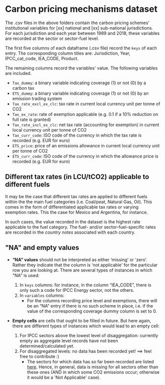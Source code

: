 # Carbon pricing mechanisms dataset

The .csv files in the above folders contain the carbon pricing schemes' institutional variables for [xx] national and [xx] sub-national jurisdictions. For each jurisdiction and each year between 1989 and 2018, these variables are recorded at the sector or sector-fuel level.  

The first five columns of each dataframe (.csv file) record the `keys` of each entry. The corresponding column titles are: Jurisdiction, Year, IPCC_cat_code, IEA_CODE, Product. 

The remaining columns record the variables' value. The following variables are included. 
- `Tax_dummy`: a binary variable indicating coverage (1) or not (0) by a carbon tax
- `ETS_dummy`: a binary variable indicating coverage (1) or not (0) by an emission trading system
- `Tax_rate_excl_ex_clc`: tax rate in current local currency unit per tonne of CO2
- `Tax_ex_rate`: rate of exemption applicable (e.g. 0.1 if a 10% reduction on full rate is granted)
- `Tax_rate_incl_ex_clc`: net tax rate (accounting for exemption) in current local currency unit per tonne of CO2
- `Tax_curr_code`: ISO code of the currency in which the tax rate is recorded (e.g. EUR for euro)
- `ETS_price`: price of an emissions allowance in current local currency unit per tonne of CO2
- `ETS_curr_code`: ISO code of the currency in which the allowance price is recorded (e.g. EUR for euro)

## Different tax rates (in LCU/tCO2) applicable to different fuels

It may be the case that different tax rates are applied to different fuels within the the main fuel categories (i.e. Coal/peat, Natural Gas, Oil). This comes in the form of differentiated applicable tax rates or varying exemption rates. This the case for Mexico and Argentina, for instance. 

In such cases, the value recorded in the dataset is the highest rate applicable to the fuel category. The fuel- and/or sector-fuel-specific rates are recorded in the *country notes* associated with each country.

## "NA" and empty values

- **“NA” values** should not be interpreted as either ‘missing’ or ‘zero’. Rather they indicate that the column is ‘not applicable’ for the particular row you are looking at. There are several types of instances in which "NA" is used:
    1. In `keys` columns: for instance, in the column “IEA_CODE”, there is only such a code for IPCC Energy sector, not the others. 
    2. In `variables` columns:
        - For the columns recording price level and exemptions, there will be an “NA” entry if there is no such scheme in place, i.e. if the value of the corresponding coverage dummy column is set to 0.
    
- **Empty cells** are cells that ought to be filled in future. But here again, there are different types of instances which would lead to an empty cell:
    1. For IPCC sectors above the lowest level of disaggregation: currently empty as aggregate level records have not been determined/calculated yet.
    2. For disaggregated levels: no data has been recorded yet! ==> feel free to contribute :) 
        - The sectors for which data has so far been recorded are listed [here](https://github.com/g-dolphin/WorldCarbonPricingDatabase/blob/master/IPCC_coverage.md). Hence, in general, data is missing for all sectors other than these ones (AND in which some CO2 emissions occur; otherwise it would be a 'Not Applicable' case). 
